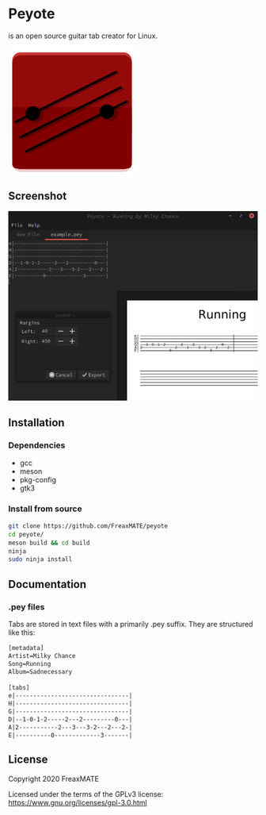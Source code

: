 # Peyote
is an open source guitar tab creator for Linux.

![Peyote](data/icons/hicolor/scalable/apps/org.github.FreaxMATE.peyote.svg)

## Screenshot

![Peyote](data/peyote_screenshot.png)

## Installation
### Dependencies
 - gcc
 - meson
 - pkg-config
 - gtk3

### Install from source
```bash
git clone https://github.com/FreaxMATE/peyote
cd peyote/
meson build && cd build
ninja
sudo ninja install
```
## Documentation
### .pey files
Tabs are stored in text files with a primarily .pey suffix. They are structured like this:
```
[metadata]
Artist=Milky Chance
Song=Running
Album=Sadnecessary

[tabs]
e|--------------------------------|
H|--------------------------------|
G|--------------------------------|
D|--1-0-1-2-----2---2---------0---|
A|2-----------2---3---3-2---2---2-|
E|----------0-------------3-------|
```

## License

Copyright 2020 FreaxMATE

Licensed under the terms of the GPLv3 license: https://www.gnu.org/licenses/gpl-3.0.html

